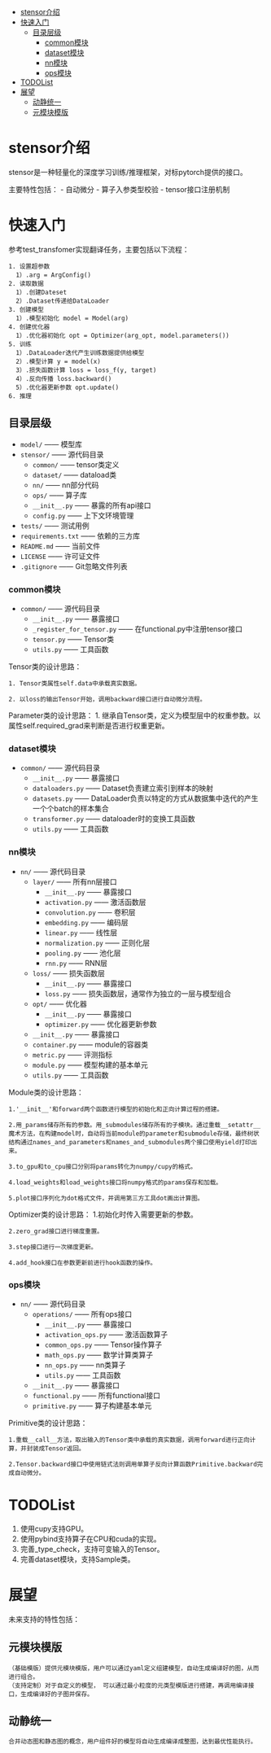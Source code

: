 - [stensor介绍](#stensore介绍)
- [快速入门](#快速入门)
    - [目录层级](#目录层级)
        - [common模块](#common模块)
        - [dataset模块](#dataset模块)
        - [nn模块](#nn模块)
        - [ops模块](#ops模块)
- [TODOList](#TODOList) 
- [展望](#展望)    
    - [动静统一](#动静统一)
    - [元模块模版](#元模块模版)
  

# stensor介绍

stensor是一种轻量化的深度学习训练/推理框架，对标pytorch提供的接口。

主要特性包括：
    - 自动微分
    - 算子入参类型校验
    - tensor接口注册机制


# 快速入门

参考test_transfomer实现翻译任务，主要包括以下流程：

    1. 设置超参数
      1）.arg = ArgConfig()
    2. 读取数据 
      1）.创建Dateset 
      2）.Dataset传递给DataLoader 
    3. 创建模型
      1）.模型初始化 model = Model(arg) 
    4. 创建优化器
      1）.优化器初始化 opt = Optimizer(arg_opt, model.parameters())
    5. 训练
      1）.DataLoader迭代产生训练数据提供给模型
      2）.模型计算 y = model(x) 
      3）.损失函数计算 loss = loss_f(y, target) 
      4）.反向传播 loss.backward() 
      5）.优化器更新参数 opt.update()      
    6. 推理


## 目录层级

- `model/` —— 模型库
- `stensor/` —— 源代码目录
  - `common/` —— tensor类定义
  - `dataset/` —— dataload类
  - `nn/` —— nn部分代码
  - `ops/` —— 算子库
  - `__init__.py` —— 暴露的所有api接口
  - `config.py` —— 上下文环境管理
- `tests/` —— 测试用例
- `requirements.txt` —— 依赖的三方库
- `README.md` —— 当前文件
- `LICENSE` —— 许可证文件
- `.gitignore` —— Git忽略文件列表

### common模块

- `common/` —— 源代码目录
  - `__init__.py` —— 暴露接口
  - `_register_for_tensor.py` —— 在functional.py中注册tensor接口
  - `tensor.py` —— Tensor类
  - `utils.py` —— 工具函数

Tensor类的设计思路：

    1. Tensor类属性self.data中承载真实数据。

    2. 以loss的输出Tensor开始，调用backward接口进行自动微分流程。

Parameter类的设计思路：
    1. 继承自Tensor类，定义为模型层中的权重参数。以属性self.required_grad来判断是否进行权重更新。


### dataset模块

- `common/` —— 源代码目录
  - `__init__.py` —— 暴露接口
  - `dataloaders.py` —— Dataset负责建立索引到样本的映射
  - `datasets.py` —— DataLoader负责以特定的方式从数据集中迭代的产生 一个个batch的样本集合
  - `transformer.py` —— dataloader时的变换工具函数
  - `utils.py` —— 工具函数


### nn模块

- `nn/` —— 源代码目录
  - `layer/` —— 所有nn层接口 
    - `__init__.py` —— 暴露接口
    - `activation.py` —— 激活函数层
    - `convolution.py` —— 卷积层
    - `embedding.py` —— 编码层
    - `linear.py` —— 线性层
    - `normalization.py` —— 正则化层
    - `pooling.py` —— 池化层
    - `rnn.py` —— RNN层
  - `loss/` —— 损失函数层
    - `__init__.py` —— 暴露接口
    - `loss.py` —— 损失函数层，通常作为独立的一层与模型组合
  - `opt/` —— 优化器
    - `__init__.py` —— 暴露接口
    - `optimizer.py` —— 优化器更新参数
  - `__init__.py` —— 暴露接口
  - `container.py` —— module的容器类
  - `metric.py` —— 评测指标
  - `module.py` —— 模型构建的基本单元
  - `utils.py` —— 工具函数

Module类的设计思路：

    1.'__init__'和forward两个函数进行模型的初始化和正向计算过程的搭建。
    
    2.用_params储存所有的参数。用_submodules储存所有的子模块。通过重载__setattr__魔术方法，在构建model时，自动将当前module的parameter和submodule存储，最终树状结构通过names_and_parameters和names_and_submodules两个接口使用yield打印出来。

    3.to_gpu和to_cpu接口分别将params转化为numpy/cupy的格式。

    4.load_weights和load_weights接口将numpy格式的params保存和加载。

    5.plot接口序列化为dot格式文件，并调用第三方工具dot画出计算图。


Optimizer类的设计思路：
    1.初始化时传入需要更新的参数。

    2.zero_grad接口进行梯度重置。

    3.step接口进行一次梯度更新。

    4.add_hook接口在参数更新前进行hook函数的操作。


### ops模块

- `nn/` —— 源代码目录
  - `operations/` —— 所有ops接口 
    - `__init__.py` —— 暴露接口
    - `activation_ops.py` —— 激活函数算子
    - `common_ops.py` —— Tensor操作算子
    - `math_ops.py` —— 数学计算类算子
    - `nn_ops.py` —— nn类算子
    - `utils.py` —— 工具函数
  - `__init__.py` —— 暴露接口
  - `functional.py` —— 所有functional接口
  - `primitive.py` —— 算子构建基本单元

Primitive类的设计思路：

    1.重载__call__方法，取出输入的Tensor类中承载的真实数据，调用forward进行正向计算，并封装成Tensor返回。

    2.Tensor.backward接口中使用链式法则调用单算子反向计算函数Primitive.backward完成自动微分。

# TODOList

1. 使用cupy支持GPU。
2. 使用pybind支持算子在CPU和cuda的实现。
3. 完善_type_check，支持可变输入的Tensor。
4. 完善dataset模块，支持Sample类。



# 展望

未来支持的特性包括：

## 元模块模版
    （基础模版）提供元模块模版，用户可以通过yaml定义组建模型，自动生成编译好的图，从而进行组合。
    （支持定制）对于自定义的模型， 可以通过最小粒度的元类型模版进行搭建，再调用编译接口，生成编译好的子图并保存。

## 动静统一
    合并动态图和静态图的概念，用户组件好的模型将自动生成编译成整图，达到最优性能执行。
